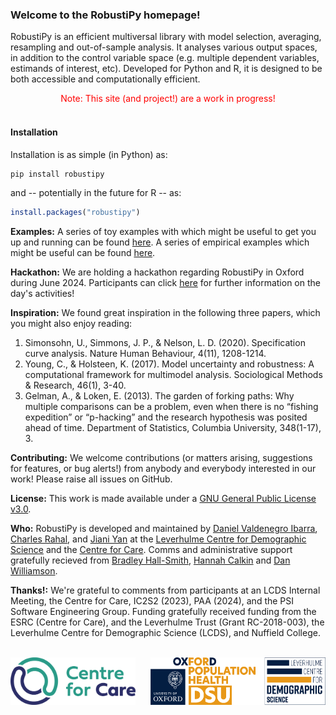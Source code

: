 ### Welcome to the **RobustiPy** homepage!

RobustiPy is an efficient multiversal library with model selection, averaging, resampling and out-of-sample analysis. It analyses various output spaces, in addition to the control variable space (e.g. multiple dependent variables, estimands of interest, etc). Developed for Python and R, it is designed to be both accessible and computationally efficient.

<center> <span style="color:red;">Note: This site (and project!) are a work in progress!</span> </center>
<br>

#### Installation
Installation is as simple (in Python) as:

```bash
pip install robustipy
```

and -- potentially in the future for R -- as:

```R
install.packages("robustipy")
```

**Examples:** A series of toy examples with which might be useful to get you up and running can be found [here](https://github.com/RobustiPy/Toy-Examples). A series of empirical examples which might be useful can be found [here](https://github.com/RobustiPy/Empirical-Examples).

**Hackathon:** We are holding a hackathon regarding RobustiPy in Oxford during June 2024. Participants can click [here](./hackathon.html) for further information on the day's activities!

**Inspiration:** We found great inspiration in the following three papers, which you might also enjoy reading:

1. Simonsohn, U., Simmons, J. P., & Nelson, L. D. (2020). Specification curve analysis. Nature Human Behaviour, 4(11), 1208-1214.
2. Young, C., & Holsteen, K. (2017). Model uncertainty and robustness: A computational framework for multimodel analysis. Sociological Methods & Research, 46(1), 3-40.
3. Gelman, A., & Loken, E. (2013). The garden of forking paths: Why multiple comparisons can be a problem, even when there is no “fishing expedition” or “p-hacking” and the research hypothesis was posited ahead of time. Department of Statistics, Columbia University, 348(1-17), 3.

**Contributing:** We welcome contributions (or matters arising, suggestions for features, or bug alerts!) from anybody and everybody interested in our work! Please raise all issues on GitHub.

**License:** This work is made available under a [GNU General Public License v3.0](https://www.gnu.org/licenses/gpl-3.0.en.html).

**Who:** RobustiPy is developed and maintained by [Daniel Valdenegro Ibarra](dhvalden), [Charles Rahal](https://github.com/crahal), and [Jiani Yan](https://github.com/vallerrr) at the [Leverhulme Centre for Demographic Science](https://www.demography.ox.ac.uk/) and the [Centre for Care](https://centreforcare.ac.uk/). Comms and administrative support gratefully recieved from [Bradley Hall-Smith](https://www.demography.ox.ac.uk/people/bradley-hall-smith), [Hannah Calkin](https://www.ndph.ox.ac.uk/team/hannah-calkin) and [Dan Williamson](https://centreforcare.ac.uk/team/dan-williamson/).

**Thanks!:** We're grateful to comments from participants at an LCDS Internal Meeting, the Centre for Care, IC2S2 (2023), PAA (2024), and the PSI Software Engineering Group. Funding gratefully received funding from the ESRC (Centre for Care), and the Leverhulme Trust (Grant RC-2018-003), the Leverhulme Centre for Demographic Science (LCDS), and Nuffield College.
<br>
<br>


<div style="display: flex; justify-content: space-between;">
    <img src="assets/cfc_logo.png" alt="CfC" style="width: 200px; height: auto; margin-right: 20px;">
    <img src="assets/lcds_logo.png" alt="LCDS" style="width: 280px; height: auto;">
</div>
